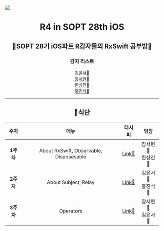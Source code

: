 <img src="https://user-images.githubusercontent.com/61549796/115134472-568cee00-a04b-11eb-82a7-a62786c2850d.jpeg">

<h1 align="center">R4 in SOPT 28th iOS</h1>

<h2 align="center">🥔SOPT 28기 iOS파트 R감자들의 RxSwift 공부방🥔</h2>

<h3 align="center">감자 리스트</h3>

<p align="center">
    <a href="https://github.com/ezidayzi">김윤서🍟</a><br>
    <a href="https://github.com/seohyun-106">장서현🍟</a><br>
    <a href="https://github.com/Hansangjin98">한상진🍟</a><br>
    <a href="https://github.com/jins0704">홍진석🍟</a>
</p>

<hr>

<h2 align="center">🍴식단</h2>

<div align="center">

|주차|메뉴|레시피|담당 
|:--------:|:--------:|:--------:|:--------:|
|**1주차**|About RxSwift, Observable, Disposesable|[Link📑](https://github.com/ezidayzi/RxSwift_R4/blob/main/1%EC%A3%BC%EC%B0%A8/Week1.md)|장서현🍟<br>한상진🍟
|**2주차**|About Subject, Relay|[Link📑](https://github.com/ezidayzi/RxSwift_R4/blob/main/2%EC%A3%BC%EC%B0%A8/Week02.md)|김윤서🍟<br>홍진석🍟
|**3주차**|Operators|[Link📑](https://github.com/ezidayzi/RxSwift_R4/blob/main/3%EC%A3%BC%EC%B0%A8/Week03.md)|장서현🍟<br>김윤서🍟
</div>
